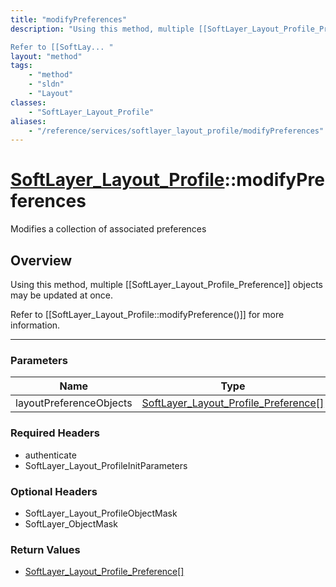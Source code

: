 ```yaml
---
title: "modifyPreferences"
description: "Using this method, multiple [[SoftLayer_Layout_Profile_Preference]] objects may be updated at once. 

Refer to [[SoftLay... "
layout: "method"
tags:
    - "method"
    - "sldn"
    - "Layout"
classes:
    - "SoftLayer_Layout_Profile"
aliases:
    - "/reference/services/softlayer_layout_profile/modifyPreferences"
---
```

# [SoftLayer_Layout_Profile](/reference/services/SoftLayer_Layout_Profile)::modifyPreferences

Modifies a collection of associated preferences


## Overview 
Using this method, multiple [[SoftLayer_Layout_Profile_Preference]] objects may be updated at once. 

Refer to [[SoftLayer_Layout_Profile::modifyPreference()]] for more information. 

-----

### Parameters 
|Name | Type | Description |
| --- | --- | --- |
|layoutPreferenceObjects| <a href='/reference/datatypes/SoftLayer_Layout_Profile_Preference'>SoftLayer_Layout_Profile_Preference[] </a>| |


### Required Headers
* authenticate
* SoftLayer_Layout_ProfileInitParameters


### Optional Headers
* SoftLayer_Layout_ProfileObjectMask
* SoftLayer_ObjectMask

### Return Values
* <a href='/reference/datatypes/SoftLayer_Layout_Profile_Preference'>SoftLayer_Layout_Profile_Preference[] </a>




